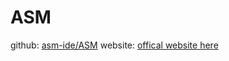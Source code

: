 # ASM
github: [asm-ide/ASM](https://github.com/asm-ide/ASM)
website: [offical website here](https://asm-ide.github.io/)